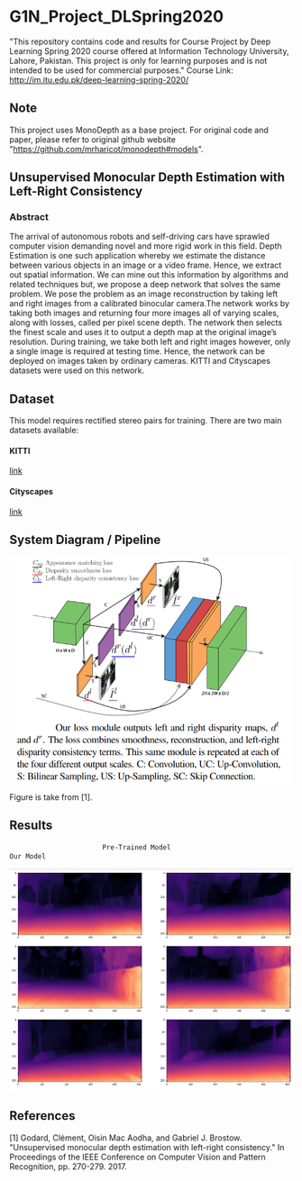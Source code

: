 # G1N_Project_DLSpring2020
"This repository contains code and results for Course Project by Deep Learning Spring 2020 course offered at Information Technology University, Lahore, Pakistan. This project is only for learning purposes and is not intended to be used for commercial purposes." 
Course Link: http://im.itu.edu.pk/deep-learning-spring-2020/
## Note
This project uses MonoDepth as a base project. For original code and paper, please refer to original github website "https://github.com/mrharicot/monodepth#models".

## Unsupervised Monocular Depth Estimation with Left-Right Consistency

### Abstract
The arrival of autonomous robots and self-driving cars have sprawled computer vision demanding novel and more rigid work in this field. Depth Estimation is one such application whereby we estimate the distance between various objects in an image or a video frame. Hence, we extract out spatial information. We can mine out this information by algorithms and related techniques but, we propose a deep network that solves the same problem. We pose the problem as an image reconstruction by taking left and right images from a calibrated binocular camera.The network works by taking both images and returning four more images all of varying scales, along with losses, called per pixel scene depth. The network then selects the finest scale and uses it to output a depth map at the original image’s resolution. During training, we take both left and right images however, only a single image is required at testing time. Hence, the network can be deployed on images taken by ordinary cameras. KITTI and Cityscapes datasets were used on this network.

## Dataset
This model requires rectified stereo pairs for training.
There are two main datasets available:
#### KITTI 
[link](http://www.cvlibs.net/datasets/kitti/)
#### Cityscapes
[link](https://www.cityscapes-dataset.com/)

## System Diagram / Pipeline
![pipeline](/readme_images/pipeline.png)
Figure is take from [1].

## Results
                           Pre-Trained Model                                            Our Model
![bresults](/readme_images/bresults.jpeg)

## References
[1] Godard, Clément, Oisin Mac Aodha, and Gabriel J. Brostow. "Unsupervised monocular depth estimation with left-right consistency." In Proceedings of the IEEE Conference on Computer Vision and Pattern Recognition, pp. 270-279. 2017.
